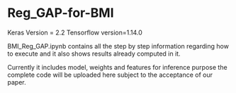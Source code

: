 # Reg_GAP-for-BMI

Keras Version = 2.2
Tensorflow version=1.14.0

BMI_Reg_GAP.ipynb contains all the step by step information regarding how to execute and it also shows results already computed in it.

Currently it includes model, weights and features for inference purpose the complete code will be uploaded here subject to the acceptance of our paper.
